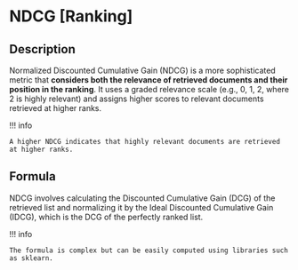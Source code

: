 # NDCG [Ranking]

## Description

Normalized Discounted Cumulative Gain (NDCG) is a more sophisticated metric that **considers both the relevance of retrieved documents and their position in the ranking**.
It uses a graded relevance scale (e.g., 0, 1, 2, where 2 is highly relevant) and assigns higher scores to relevant documents retrieved at higher ranks.

!!! info

    A higher NDCG indicates that highly relevant documents are retrieved at higher ranks.

## Formula

NDCG involves calculating the Discounted Cumulative Gain (DCG) of the retrieved list and normalizing it by the Ideal Discounted Cumulative Gain (IDCG), which is the DCG of the perfectly ranked list.

!!! info

    The formula is complex but can be easily computed using libraries such as sklearn.
